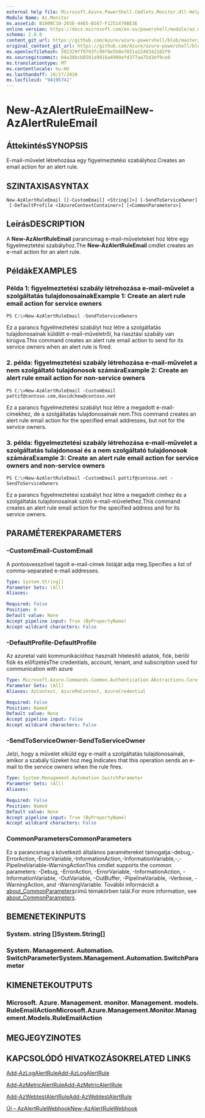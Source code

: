 ```yaml
---
external help file: Microsoft.Azure.PowerShell.Cmdlets.Monitor.dll-Help.xml
Module Name: Az.Monitor
ms.assetid: B1000C10-265E-4465-B167-F1251470BE3E
online version: https://docs.microsoft.com/en-us/powershell/module/az.monitor/new-azalertruleemail
schema: 2.0.0
content_git_url: https://github.com/Azure/azure-powershell/blob/master/src/Monitor/Monitor/help/New-AzAlertRuleEmail.md
original_content_git_url: https://github.com/Azure/azure-powershell/blob/master/src/Monitor/Monitor/help/New-AzAlertRuleEmail.md
ms.openlocfilehash: 592329ff0793fc99f8e5b0e7031a2248342102f9
ms.sourcegitcommit: b4a38bcb0501a9016a4998efd377aa75d3ef9ce8
ms.translationtype: MT
ms.contentlocale: hu-HU
ms.lasthandoff: 10/27/2020
ms.locfileid: "94195741"
---
```

# <span data-ttu-id="67b1d-101">New-AzAlertRuleEmail</span><span class="sxs-lookup"><span data-stu-id="67b1d-101">New-AzAlertRuleEmail</span></span>

## <span data-ttu-id="67b1d-102">Áttekintés</span><span class="sxs-lookup"><span data-stu-id="67b1d-102">SYNOPSIS</span></span>
<span data-ttu-id="67b1d-103">E-mail-művelet létrehozása egy figyelmeztetési szabályhoz.</span><span class="sxs-lookup"><span data-stu-id="67b1d-103">Creates an email action for an alert rule.</span></span>

## <span data-ttu-id="67b1d-104">SZINTAXISA</span><span class="sxs-lookup"><span data-stu-id="67b1d-104">SYNTAX</span></span>

```
New-AzAlertRuleEmail [[-CustomEmail] <String[]>] [-SendToServiceOwner]
 [-DefaultProfile <IAzureContextContainer>] [<CommonParameters>]
```

## <span data-ttu-id="67b1d-105">Leírás</span><span class="sxs-lookup"><span data-stu-id="67b1d-105">DESCRIPTION</span></span>
<span data-ttu-id="67b1d-106">A **New-AzAlertRuleEmail** parancsmag e-mail-műveleteket hoz létre egy figyelmeztetési szabályhoz.</span><span class="sxs-lookup"><span data-stu-id="67b1d-106">The **New-AzAlertRuleEmail** cmdlet creates an e-mail action for an alert rule.</span></span>

## <span data-ttu-id="67b1d-107">Példák</span><span class="sxs-lookup"><span data-stu-id="67b1d-107">EXAMPLES</span></span>

### <span data-ttu-id="67b1d-108">Példa 1: figyelmeztetési szabály létrehozása e-mail-művelet a szolgáltatás tulajdonosainak</span><span class="sxs-lookup"><span data-stu-id="67b1d-108">Example 1: Create an alert rule email action for service owners</span></span>
```
PS C:\>New-AzAlertRuleEmail -SendToServiceOwners
```

<span data-ttu-id="67b1d-109">Ez a parancs figyelmeztetési szabályt hoz létre a szolgáltatás tulajdonosainak küldött e-mail-műveletről, ha riasztási szabály van kirúgva.</span><span class="sxs-lookup"><span data-stu-id="67b1d-109">This command creates an alert rule email action to send for its service owners when an alert rule is fired.</span></span>

### <span data-ttu-id="67b1d-110">2. példa: figyelmeztetési szabály létrehozása e-mail-művelet a nem szolgáltató tulajdonosok számára</span><span class="sxs-lookup"><span data-stu-id="67b1d-110">Example 2: Create an alert rule email action for non-service owners</span></span>
```
PS C:\>New-AzAlertRuleEmail -CustomEmail pattif@contoso.com,davidchew@contoso.net
```

<span data-ttu-id="67b1d-111">Ez a parancs figyelmeztetési szabályt hoz létre a megadott e-mail-címekhez, de a szolgáltatás tulajdonosainak nem.</span><span class="sxs-lookup"><span data-stu-id="67b1d-111">This command creates an alert rule email action for the specified email addresses, but not for the service owners.</span></span>

### <span data-ttu-id="67b1d-112">3. példa: figyelmeztetési szabály létrehozása e-mail-művelet a szolgáltatás tulajdonosai és a nem szolgáltató tulajdonosok számára</span><span class="sxs-lookup"><span data-stu-id="67b1d-112">Example 3: Create an alert rule email action for service owners and non-service owners</span></span>
```
PS C:\>New-AzAlertRuleEmail -CustomEmail pattif@contoso.net -SendToServiceOwners
```

<span data-ttu-id="67b1d-113">Ez a parancs figyelmeztetési szabályt hoz létre a megadott címhez és a szolgáltatás tulajdonosainak szóló e-mail-művelethez.</span><span class="sxs-lookup"><span data-stu-id="67b1d-113">This command creates an alert rule email action for the specified address and for its service owners.</span></span>

## <span data-ttu-id="67b1d-114">PARAMÉTEREK</span><span class="sxs-lookup"><span data-stu-id="67b1d-114">PARAMETERS</span></span>

### <span data-ttu-id="67b1d-115">-CustomEmail</span><span class="sxs-lookup"><span data-stu-id="67b1d-115">-CustomEmail</span></span>
<span data-ttu-id="67b1d-116">A pontosvesszővel tagolt e-mail-címek listáját adja meg.</span><span class="sxs-lookup"><span data-stu-id="67b1d-116">Specifies a list of comma-separated e-mail addresses.</span></span>

```yaml
Type: System.String[]
Parameter Sets: (All)
Aliases:

Required: False
Position: 0
Default value: None
Accept pipeline input: True (ByPropertyName)
Accept wildcard characters: False
```

### <span data-ttu-id="67b1d-117">-DefaultProfile</span><span class="sxs-lookup"><span data-stu-id="67b1d-117">-DefaultProfile</span></span>
<span data-ttu-id="67b1d-118">Az azuretal való kommunikációhoz használt hitelesítő adatok, fiók, bérlői fiók és előfizetés</span><span class="sxs-lookup"><span data-stu-id="67b1d-118">The credentials, account, tenant, and subscription used for communication with azure</span></span>

```yaml
Type: Microsoft.Azure.Commands.Common.Authentication.Abstractions.Core.IAzureContextContainer
Parameter Sets: (All)
Aliases: AzContext, AzureRmContext, AzureCredential

Required: False
Position: Named
Default value: None
Accept pipeline input: False
Accept wildcard characters: False
```

### <span data-ttu-id="67b1d-119">-SendToServiceOwner</span><span class="sxs-lookup"><span data-stu-id="67b1d-119">-SendToServiceOwner</span></span>
<span data-ttu-id="67b1d-120">Jelzi, hogy a művelet elküld egy e-mailt a szolgáltatás tulajdonosainak, amikor a szabály tüzeket hoz meg.</span><span class="sxs-lookup"><span data-stu-id="67b1d-120">Indicates that this operation sends an e-mail to the service owners when the rule fires.</span></span>

```yaml
Type: System.Management.Automation.SwitchParameter
Parameter Sets: (All)
Aliases:

Required: False
Position: Named
Default value: None
Accept pipeline input: True (ByPropertyName)
Accept wildcard characters: False
```

### <span data-ttu-id="67b1d-121">CommonParameters</span><span class="sxs-lookup"><span data-stu-id="67b1d-121">CommonParameters</span></span>
<span data-ttu-id="67b1d-122">Ez a parancsmag a következő általános paramétereket támogatja:-debug,-ErrorAction,-ErrorVariable,-InformationAction,-InformationVariable,-,-PipelineVariable-WarningAction</span><span class="sxs-lookup"><span data-stu-id="67b1d-122">This cmdlet supports the common parameters: -Debug, -ErrorAction, -ErrorVariable, -InformationAction, -InformationVariable, -OutVariable, -OutBuffer, -PipelineVariable, -Verbose, -WarningAction, and -WarningVariable.</span></span> <span data-ttu-id="67b1d-123">További információt a [about_CommonParameters](http://go.microsoft.com/fwlink/?LinkID=113216)című témakörben talál.</span><span class="sxs-lookup"><span data-stu-id="67b1d-123">For more information, see [about_CommonParameters](http://go.microsoft.com/fwlink/?LinkID=113216).</span></span>

## <span data-ttu-id="67b1d-124">BEMENETEK</span><span class="sxs-lookup"><span data-stu-id="67b1d-124">INPUTS</span></span>

### <span data-ttu-id="67b1d-125">System. string []</span><span class="sxs-lookup"><span data-stu-id="67b1d-125">System.String[]</span></span>

### <span data-ttu-id="67b1d-126">System. Management. Automation. SwitchParameter</span><span class="sxs-lookup"><span data-stu-id="67b1d-126">System.Management.Automation.SwitchParameter</span></span>

## <span data-ttu-id="67b1d-127">KIMENETEK</span><span class="sxs-lookup"><span data-stu-id="67b1d-127">OUTPUTS</span></span>

### <span data-ttu-id="67b1d-128">Microsoft. Azure. Management. monitor. Management. models. RuleEmailAction</span><span class="sxs-lookup"><span data-stu-id="67b1d-128">Microsoft.Azure.Management.Monitor.Management.Models.RuleEmailAction</span></span>

## <span data-ttu-id="67b1d-129">MEGJEGYZI</span><span class="sxs-lookup"><span data-stu-id="67b1d-129">NOTES</span></span>

## <span data-ttu-id="67b1d-130">KAPCSOLÓDÓ HIVATKOZÁSOK</span><span class="sxs-lookup"><span data-stu-id="67b1d-130">RELATED LINKS</span></span>

[<span data-ttu-id="67b1d-131">Add-AzLogAlertRule</span><span class="sxs-lookup"><span data-stu-id="67b1d-131">Add-AzLogAlertRule</span></span>](./Add-AzLogAlertRule.md)

[<span data-ttu-id="67b1d-132">Add-AzMetricAlertRule</span><span class="sxs-lookup"><span data-stu-id="67b1d-132">Add-AzMetricAlertRule</span></span>](./Add-AzMetricAlertRule.md)

[<span data-ttu-id="67b1d-133">Add-AzWebtestAlertRule</span><span class="sxs-lookup"><span data-stu-id="67b1d-133">Add-AzWebtestAlertRule</span></span>](./Add-AzWebtestAlertRule.md)

[<span data-ttu-id="67b1d-134">Új – AzAlertRuleWebhook</span><span class="sxs-lookup"><span data-stu-id="67b1d-134">New-AzAlertRuleWebhook</span></span>](./New-AzAlertRuleWebhook.md)


